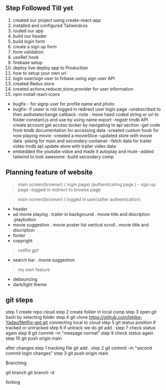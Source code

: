 
## Step Followed Till yet

1.  created our project using create-react-app
2.  installed and configured Tailwindcss
3.  routed our app
3.  build our header 
4.  build login form 
5.  create a sign up form 
6.  form validation
7.  useRef hook
8.  firebase setup
9.  deploy live deploy app to Production
10. how to setup your own url
11. login user/sign user to firbase using sign user API
12. created Redux store
13. created actions,reducer,store,provider for user information 
14. npm install react-icons
   - bugfix - for signp user for profile name and photo
  -  bugfix-   if useer is not  logged in redirect user login page 
-unsbscribed to then authstatechange callback
-note : move haed coded string or url to folder constant.js and use by using name export 
-registr tmdb  API create account get access tocker by navigating to api section
-get code from tmdb documentation for accessing data
-created custum hook for now playing movie
-created a movieSlice
-updated store with movie data
-plaing for main and secondary container
-fetch data for trailer video tmdb api 
 update store with trailer video data
 - embedded the youtube vidoe and made it autoplay and mute
-added tailwind to look awesome
-build secondary comp


## Planning feature of website
> main screen(browser) ( login page) (authenticating page )
    - sign up page
    -logged in redirect to browse page
           
 > main screen(browser) ( logged in user)(after authentication)
   - header
   - ad movie playing
      . trailer in background
      . movie title and discription 
      .playbutton
   - movie suggestion
      . movie poster list vertical scroll
      . movie title and discription
   - footer
   - copyright

 > netflix gpt
   - search bar
     . movie suggestion 

> my own feature 
  - debouncing
  - dark/light theme


## git steps 

step 1 create repo  cloud
step 2 create folder in local  comp
step 3  open git bash by selecting folder 
step 4  git clone https://github.com/Ishika-Yadav/Netflix-gpt.git
connecting local to cloud
step 5 git status position if tracked or untracked
step 6 if untrack we do git add .
step 7 check status again 
step 8 git commit -m "message normal"
step 9 check status again
step 10 git push origin main 

after changes
step 1 tracking file git add .
step 2 git commit -m "second commit login changes"
step 3 git push origin main

Branching 


git branch <name>
git branch -d <branch>


 forking



  


<!-- # Getting Started with Create React App

This project was bootstrapped with [Create React App](https://github.com/facebook/create-react-app).

## Available Scripts

In the project directory, you can run:

### `npm start`

Runs the app in the development mode.\
Open [http://localhost:3000](http://localhost:3000) to view it in your browser.

The page will reload when you make changes.\
You may also see any lint errors in the console.

### `npm test`

Launches the test runner in the interactive watch mode.\
See the section about [running tests](https://facebook.github.io/create-react-app/docs/running-tests) for more information.

### `npm run build`

Builds the app for production to the `build` folder.\
It correctly bundles React in production mode and optimizes the build for the best performance.

The build is minified and the filenames include the hashes.\
Your app is ready to be deployed!

See the section about [deployment](https://facebook.github.io/create-react-app/docs/deployment) for more information.

### `npm run eject`

**Note: this is a one-way operation. Once you `eject`, you can't go back!**

If you aren't satisfied with the build tool and configuration choices, you can `eject` at any time. This command will remove the single build dependency from your project.

Instead, it will copy all the configuration files and the transitive dependencies (webpack, Babel, ESLint, etc) right into your project so you have full control over them. All of the commands except `eject` will still work, but they will point to the copied scripts so you can tweak them. At this point you're on your own.

You don't have to ever use `eject`. The curated feature set is suitable for small and middle deployments, and you shouldn't feel obligated to use this feature. However we understand that this tool wouldn't be useful if you couldn't customize it when you are ready for it.

## Learn More

You can learn more in the [Create React App documentation](https://facebook.github.io/create-react-app/docs/getting-started).

To learn React, check out the [React documentation](https://reactjs.org/).

### Code Splitting

This section has moved here: [https://facebook.github.io/create-react-app/docs/code-splitting](https://facebook.github.io/create-react-app/docs/code-splitting)

### Analyzing the Bundle Size

This section has moved here: [https://facebook.github.io/create-react-app/docs/analyzing-the-bundle-size](https://facebook.github.io/create-react-app/docs/analyzing-the-bundle-size)

### Making a Progressive Web App

This section has moved here: [https://facebook.github.io/create-react-app/docs/making-a-progressive-web-app](https://facebook.github.io/create-react-app/docs/making-a-progressive-web-app)

### Advanced Configuration

This section has moved here: [https://facebook.github.io/create-react-app/docs/advanced-configuration](https://facebook.github.io/create-react-app/docs/advanced-configuration)

### Deployment

This section has moved here: [https://facebook.github.io/create-react-app/docs/deployment](https://facebook.github.io/create-react-app/docs/deployment)

### `npm run build` fails to minify

This section has moved here: [https://facebook.github.io/create-react-app/docs/troubleshooting#npm-run-build-fails-to-minify](https://facebook.github.io/create-react-app/docs/troubleshooting#npm-run-build-fails-to-minify) -->
